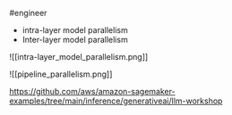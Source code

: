 #engineer
- intra-layer model parallelism
- Inter-layer model parallelism

![[intra-layer_model_parallelism.png]]

![[pipeline_parallelism.png]]


https://github.com/aws/amazon-sagemaker-examples/tree/main/inference/generativeai/llm-workshop